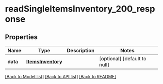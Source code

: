 # readSingleItemsInventory_200_response

## Properties
Name | Type | Description | Notes
------------ | ------------- | ------------- | -------------
**data** | [**ItemsInventory**](.md) |  | [optional] [default to null]

[[Back to Model list]](../README.md#documentation-for-models) [[Back to API list]](../README.md#documentation-for-api-endpoints) [[Back to README]](../README.md)


